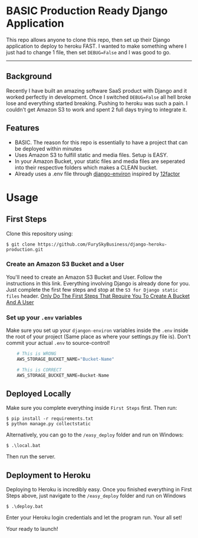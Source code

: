 # BASIC Production Ready Django Application

This repo allows anyone to clone this repo, then set up their Django application to deploy to heroku FAST. I wanted to make something
where I just had to change 1 file, then set `DEBUG=False` and I was good to go.

---

## Background

Recently I have built an amazing software SaaS product with Django and it worked perfectly in development. Once I switched
`DEBUG=False` all hell broke lose and everything started breaking. Pushing to heroku was such a pain. I couldn't get Amazon S3
to work and spent 2 full days trying to integrate it.

## Features

- BASIC. The reason for this repo is essentially to have a project that can be deployed within minutes
- Uses Amazon S3 to fulfill static and media files. Setup is EASY.
- In your Amazon Bucket, your static files and media files are seperated into their respective folders which makes a CLEAN bucket.
- Already uses a .env file through [django-environ](https://github.com/joke2k/django-environ) inspired by [12factor](https://12factor.net/)


# Usage

## First Steps

Clone this repository using:

    $ git clone https://github.com/FurySkyBusiness/django-heroku-production.git

### Create an Amazon S3 Bucket and a User
You'll need to create an Amazon S3 Bucket and User. Follow the instructions in this link. Everything involving Django is already done for you.
 Just complete the first few steps and stop at the `S3 for Django static files` header.
[Only Do The First Steps That Require You To Create A Bucket And A User](https://www.caktusgroup.com/blog/2014/11/10/Using-Amazon-S3-to-store-your-Django-sites-static-and-media-files/)

### Set up your `.env` variables
Make sure you set up your `djangon-environ` variables inside the `.env` inside the root of your project
(Same place as where your settings.py file is). Don't commit your actual `.env` to source-control!

```python
    # This is WRONG
    AWS_STORAGE_BUCKET_NAME="Bucket-Name"
```
```python
    # This is CORRECT
    AWS_STORAGE_BUCKET_NAME=Bucket-Name
```


## Deployed Locally

Make sure you complete everything inside `First Steps` first. Then run:

    $ pip install -r requirements.txt
    $ python manage.py collectstatic

Alternatively, you can go to the `/easy_deploy` folder and run on Windows:

    $ .\local.bat

Then run the server.

## Deployment to Heroku

Deploying to Heroku is incredibly easy. Once you finished everything in First Steps above, just navigate to the `/easy_deploy` folder and run on Windows

    $ .\deploy.bat

Enter your Heroku login credentials and let the program run. Your all set!

Your ready to launch!

